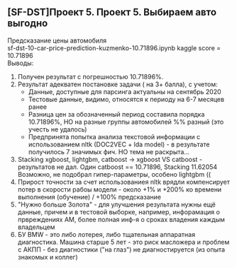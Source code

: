 ##  [SF-DST]Проект 5. Проект 5. Выбираем авто выгодно  
Предсказание цены автомобиля  
sf-dst-10-car-price-prediction-kuzmenko-10.71896.ipynb kaggle score = 10.71896  
Выводы:  
1. Получен результат с погрешностью 10.71896%.  
2. Результат адекватен постановке задачи ( на 3+ балла), с учетом:  
	- Данные, доступные для парсинга актуальны на сентябрь 2020  
	- Тестовые данные, видимо, относятся к периоду на 6-7 месяцев ранее  
	- Разница цен за обозначенный период составила порядка 10.71896%, НО на разные группы автомобилей %% разный (это учесть не удалось)  
	- Предпринята попытка анализа текстовой информации с использованием nltk (DOC2VEC + lda model) - в результате получилось 7 значимых фич. НО тема не раскрыта...   	
3. 	Stacking xgboost, lightgbm, catboost -> xgboost VS catboost - результатов не дал. Один catboost == 10.71896, Stacking 11.62054  Возможно, не подобрал гипер-параметры, особено lightgbm ((   
4.  Прирост точности за счет использованиея nltk врядли компенсирует потер в скорости рабоы модели - около +1% и +200% ко времени выполнения (обучение) / +100% предсказание  
5. "Нужно больше Золота" - для улучшения результата нужны ещё данные, причем и в тестовой выборке, например, инфорамация о првреждениях АМ, более полная инф-я о сроках владения каждым владельцем  
6. БУ BMW - это либо лотерея, либо тщательная аппаратная диагностика. Машина старше 5 лет - это риск масложера и проблем с АКПП - без диагностики ("на глаз") не диагностируется (из опыта знакомых и коллег)  
	

